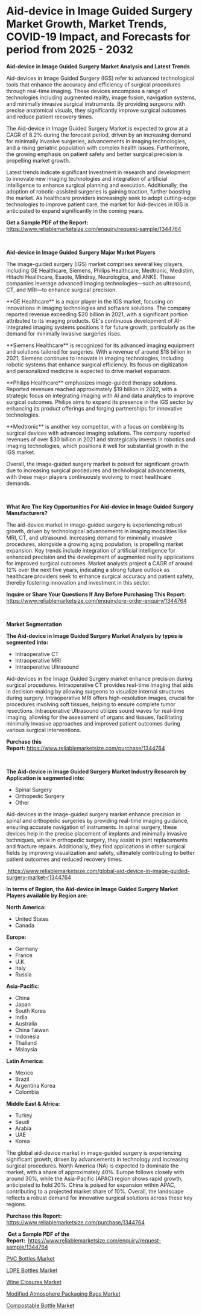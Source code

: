 <p><h1>Aid-device in Image Guided Surgery Market Growth, Market Trends, COVID-19 Impact, and Forecasts for period from 2025 - 2032</h1></p><p><strong>Aid-device in Image Guided Surgery Market Analysis and Latest Trends</strong></p>
<p><p>Aid-devices in Image Guided Surgery (IGS) refer to advanced technological tools that enhance the accuracy and efficiency of surgical procedures through real-time imaging. These devices encompass a range of technologies including augmented reality, image fusion, navigation systems, and minimally invasive surgical instruments. By providing surgeons with precise anatomical visuals, they significantly improve surgical outcomes and reduce patient recovery times.</p><p>The Aid-device in Image Guided Surgery Market is expected to grow at a CAGR of 8.2% during the forecast period, driven by an increasing demand for minimally invasive surgeries, advancements in imaging technologies, and a rising geriatric population with complex health issues. Furthermore, the growing emphasis on patient safety and better surgical precision is propelling market growth. </p><p>Latest trends indicate significant investment in research and development to innovate new imaging technologies and integration of artificial intelligence to enhance surgical planning and execution. Additionally, the adoption of robotic-assisted surgeries is gaining traction, further boosting the market. As healthcare providers increasingly seek to adopt cutting-edge technologies to improve patient care, the market for Aid-devices in IGS is anticipated to expand significantly in the coming years.</p></p>
<p><strong>Get a Sample PDF of the Report:&nbsp;</strong> <a href="https://www.reliablemarketsize.com/enquiry/request-sample/1344764?utm_campaign=1133&utm_medium=2&utm_source=Github&utm_content=ia&utm_term=08032025&utm_id=aid-device-in-image-guided-surgery">https://www.reliablemarketsize.com/enquiry/request-sample/1344764</a></p>
<p>&nbsp;</p>
<p><strong>Aid-device in Image Guided Surgery Major Market Players</strong></p>
<p><p>The image-guided surgery (IGS) market comprises several key players, including GE Healthcare, Siemens, Philips Healthcare, Medtronic, Medistim, Hitachi Healthcare, Esaote, Mindray, Neurologica, and ANKE. These companies leverage advanced imaging technologies—such as ultrasound, CT, and MRI—to enhance surgical precision.</p><p>**GE Healthcare** is a major player in the IGS market, focusing on innovations in imaging technologies and software solutions. The company reported revenue exceeding $20 billion in 2021, with a significant portion attributed to its imaging products. GE's continuous development of AI-integrated imaging systems positions it for future growth, particularly as the demand for minimally invasive surgeries rises.</p><p>**Siemens Healthcare** is recognized for its advanced imaging equipment and solutions tailored for surgeries. With a revenue of around $18 billion in 2021, Siemens continues to innovate in imaging technologies, including robotic systems that enhance surgical efficiency. Its focus on digitization and personalized medicine is expected to drive market expansion.</p><p>**Philips Healthcare** emphasizes image-guided therapy solutions. Reported revenues reached approximately $19 billion in 2022, with a strategic focus on integrating imaging with AI and data analytics to improve surgical outcomes. Philips aims to expand its presence in the IGS sector by enhancing its product offerings and forging partnerships for innovative technologies.</p><p>**Medtronic** is another key competitor, with a focus on combining its surgical devices with advanced imaging solutions. The company reported revenues of over $30 billion in 2021 and strategically invests in robotics and imaging technologies, which positions it well for substantial growth in the IGS market.</p><p>Overall, the image-guided surgery market is poised for significant growth due to increasing surgical procedures and technological advancements, with these major players continuously evolving to meet healthcare demands.</p></p>
<p>&nbsp;</p>
<p><strong>What Are The Key Opportunities For Aid-device in Image Guided Surgery Manufacturers?</strong></p>
<p><p>The aid-device market in image-guided surgery is experiencing robust growth, driven by technological advancements in imaging modalities like MRI, CT, and ultrasound. Increasing demand for minimally invasive procedures, alongside a growing aging population, is propelling market expansion. Key trends include integration of artificial intelligence for enhanced precision and the development of augmented reality applications for improved surgical outcomes. Market analysts project a CAGR of around 12% over the next five years, indicating a strong future outlook as healthcare providers seek to enhance surgical accuracy and patient safety, thereby fostering innovation and investment in this sector.</p></p>
<p><strong>Inquire or Share Your Questions If Any Before Purchasing This Report:</strong> <a href="https://www.reliablemarketsize.com/enquiry/pre-order-enquiry/1344764?utm_campaign=1133&utm_medium=2&utm_source=Github&utm_content=ia&utm_term=08032025&utm_id=aid-device-in-image-guided-surgery">https://www.reliablemarketsize.com/enquiry/pre-order-enquiry/1344764</a></p>
<p>&nbsp;</p>
<p><strong>Market Segmentation</strong></p>
<p><strong>The Aid-device in Image Guided Surgery Market Analysis by types is segmented into:</strong></p>
<p><ul><li>Intraoperative CT</li><li>Intraoperative MRI</li><li>Intraoperative Ultrasound</li></ul></p>
<p><p>Aid-devices in the Image Guided Surgery market enhance precision during surgical procedures. Intraoperative CT provides real-time imaging that aids in decision-making by allowing surgeons to visualize internal structures during surgery. Intraoperative MRI offers high-resolution images, crucial for procedures involving soft tissues, helping to ensure complete tumor resections. Intraoperative Ultrasound utilizes sound waves for real-time imaging, allowing for the assessment of organs and tissues, facilitating minimally invasive approaches and improved patient outcomes during various surgical interventions.</p></p>
<p><strong>Purchase this Report:&nbsp;</strong><a href="https://www.reliablemarketsize.com/purchase/1344764?utm_campaign=1133&utm_medium=2&utm_source=Github&utm_content=ia&utm_term=08032025&utm_id=aid-device-in-image-guided-surgery">https://www.reliablemarketsize.com/purchase/1344764</a></p>
<p>&nbsp;</p>
<p><strong>The Aid-device in Image Guided Surgery Market Industry Research by Application is segmented into:</strong></p>
<p><ul><li>Spinal Surgery</li><li>Orthopedic Surgery</li><li>Other</li></ul></p>
<p><p>Aid-devices in the image-guided surgery market enhance precision in spinal and orthopedic surgeries by providing real-time imaging guidance, ensuring accurate navigation of instruments. In spinal surgery, these devices help in the precise placement of implants and minimally invasive techniques, while in orthopedic surgery, they assist in joint replacements and fracture repairs. Additionally, they find applications in other surgical fields by improving visualization and safety, ultimately contributing to better patient outcomes and reduced recovery times.</p></p>
<p><a href="https://www.reliablemarketsize.com/global-aid-device-in-image-guided-surgery-market-r1344764?utm_campaign=1133&utm_medium=2&utm_source=Github&utm_content=ia&utm_term=08032025&utm_id=aid-device-in-image-guided-surgery">&nbsp;https://www.reliablemarketsize.com/global-aid-device-in-image-guided-surgery-market-r1344764</a></p>
<p><strong>In terms of Region, the Aid-device in Image Guided Surgery Market Players available by Region are:</strong></p>
<p>
    <p> <strong> North America: </strong>
        <ul>
            <li>United States</li>
            <li>Canada</li>
        </ul>
        </p> 
    <p> <strong> Europe: </strong>
        <ul>
            <li>Germany</li>
            <li>France</li>
            <li>U.K.</li>
            <li>Italy</li>
            <li>Russia</li>
        </ul>
        </p> 
    <p> <strong> Asia-Pacific: </strong>
        <ul>
            <li>China</li>
            <li>Japan</li>
            <li>South Korea</li>
            <li>India</li>
            <li>Australia</li>
            <li>China Taiwan</li>
            <li>Indonesia</li>
            <li>Thailand</li>
            <li>Malaysia</li>
        </ul>
        </p> 
    <p> <strong> Latin America: </strong>
        <ul>
            <li>Mexico</li>
            <li>Brazil</li>
            <li>Argentina Korea</li>
            <li>Colombia</li>
        </ul>
        </p> 
    <p> <strong> Middle East & Africa: </strong>
        <ul>
            <li>Turkey</li>
            <li>Saudi</li>
            <li>Arabia</li>
            <li>UAE</li>
            <li>Korea</li>
        </ul>
    </p>
    </p>
<p><p>The global aid-device market in image-guided surgery is experiencing significant growth, driven by advancements in technology and increasing surgical procedures. North America (NA) is expected to dominate the market, with a share of approximately 40%. Europe follows closely with around 30%, while the Asia-Pacific (APAC) region shows rapid growth, anticipated to hold 20%. China is poised for expansion within APAC, contributing to a projected market share of 10%. Overall, the landscape reflects a robust demand for innovative surgical solutions across these key regions.</p></p>
<p><strong>Purchase this Report: </strong><a href="https://www.reliablemarketsize.com/purchase/1344764?utm_campaign=1133&utm_medium=2&utm_source=Github&utm_content=ia&utm_term=08032025&utm_id=aid-device-in-image-guided-surgery">https://www.reliablemarketsize.com/purchase/1344764</a></p>
<p>&nbsp;<strong>Get a Sample PDF of the Report:&nbsp;&nbsp;</strong><a href="https://www.reliablemarketsize.com/enquiry/request-sample/1344764?utm_campaign=1133&utm_medium=2&utm_source=Github&utm_content=ia&utm_term=08032025&utm_id=aid-device-in-image-guided-surgery">https://www.reliablemarketsize.com/enquiry/request-sample/1344764</a></p>
<p><strong></strong></p>
<p><p><a href="https://github.com/romeoacuffap/Market-Research-Report-List-1/blob/main/pvc-bottles-market.md?utm_campaign=1133&utm_medium=2&utm_source=Github&utm_content=ia&utm_term=08032025&utm_id=aid-device-in-image-guided-surgery">PVC Bottles Market</a></p><p><a href="https://github.com/goreabeeran/Market-Research-Report-List-1/blob/main/ldpe-bottles-market.md?utm_campaign=1133&utm_medium=2&utm_source=Github&utm_content=ia&utm_term=08032025&utm_id=aid-device-in-image-guided-surgery">LDPE Bottles Market</a></p><p><a href="https://github.com/kelttnandan9/Market-Research-Report-List-1/blob/main/wine-closures-market.md?utm_campaign=1133&utm_medium=2&utm_source=Github&utm_content=ia&utm_term=08032025&utm_id=aid-device-in-image-guided-surgery">Wine Closures Market</a></p><p><a href="https://github.com/prumrupear/Market-Research-Report-List-1/blob/main/modified-atmosphere-packaging-bags-market.md?utm_campaign=1133&utm_medium=2&utm_source=Github&utm_content=ia&utm_term=08032025&utm_id=aid-device-in-image-guided-surgery">Modified Atmosphere Packaging Bags Market</a></p><p><a href="https://github.com/borsiflorsfa/Market-Research-Report-List-1/blob/main/compostable-bottle-market.md?utm_campaign=1133&utm_medium=2&utm_source=Github&utm_content=ia&utm_term=08032025&utm_id=aid-device-in-image-guided-surgery">Compostable Bottle Market</a></p></p>